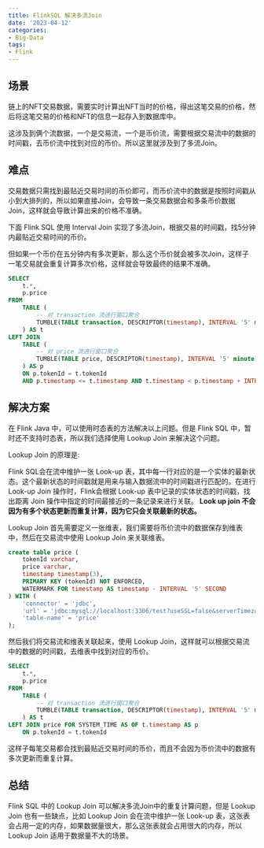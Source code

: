 ```yaml
---
title: FlinkSQL 解决多流Join
date: '2023-04-12'
categories:
- Big-Data
tags:
- Flink
---
```


## 场景
链上的NFT交易数据，需要实时计算出NFT当时的价格，得出这笔交易的价格，然后将这笔交易的价格和NFT的信息一起存入到数据库中。

这涉及到俩个流数据，一个是交易流，一个是币价流，需要根据交易流中的数据的时间戳，去币价流中找到对应的币价。所以这里就涉及到了多流Join。

## 难点
交易数据只需找到最贴近交易时间的币价即可，而币价流中的数据是按照时间戳从小到大排列的，所以如果直接Join，会导致一条交易数据会和多条币价数据Join，这样就会导致计算出来的价格不准确。

下面 Flink SQL 使用 Interval Join 实现了多流Join，根据交易的时间戳，找5分钟内最贴近交易时间的币价。

但如果一个币价在五分钟内有多次更新，那么这个币价就会被多次Join，这样子一笔交易就会重复计算多次价格，这样就会导致最终的结果不准确。
```sql
SELECT 
    t.*, 
    p.price
FROM 
    TABLE (
        -- 对 transaction 流进行窗口聚合
        TUMBLE(TABLE transaction, DESCRIPTOR(timestamp), INTERVAL '5' minute)
    ) AS t
LEFT JOIN 
    TABLE (
        -- 对 price 流进行窗口聚合
        TUMBLE(TABLE price, DESCRIPTOR(timestamp), INTERVAL '5' minute)
    ) AS p 
    ON p.tokenId = t.tokenId
    AND p.timestamp <= t.timestamp AND t.timestamp < p.timestamp + INTERVAL '5' minute
```

## 解决方案
在 Flink Java 中，可以使用时态表的方法解决以上问题。但是 Flink SQL 中，暂时还不支持时态表，所以我们选择使用 Lookup Join 来解决这个问题。

Lookup Join 的原理是:

Flink SQL会在流中维护一张 Look-up 表，其中每一行对应的是一个实体的最新状态。这个最新状态的时间戳就是用来与输入数据流中的时间戳进行匹配的。在进行 Look-up Join 操作时，Flink会根据 Look-up 表中记录的实体状态的时间戳，找出距离 Join 操作中指定的时间最接近的一条记录来进行关联。 **Look up join 不会因为有多个状态更新而重复计算，因为它只会关联最新的状态。**

Lookup Join 首先需要定义一张维表，我们需要将币价流中的数据保存到维表中，然后在交易流中使用 Lookup Join 来关联维表。

```sql
create table price (
    tokenId varchar,
    price varchar,
    timestamp timestamp(3),
    PRIMARY KEY (tokenId) NOT ENFORCED,
    WATERMARK FOR timestamp AS timestamp - INTERVAL '5' SECOND
) WITH (
    'connector' = 'jdbc',
    'url' = 'jdbc:mysql://localhost:3306/test?useSSL=false&serverTimezone=UTC',
    'table-name' = 'price'
);
```

然后我们将交易流和维表关联起来，使用 Lookup Join，这样就可以根据交易流中的数据的时间戳，去维表中找到对应的币价。

```sql
SELECT 
    t.*, 
    p.price
FROM
    TABLE (
        -- 对 transaction 流进行窗口聚合
        TUMBLE(TABLE transaction, DESCRIPTOR(timestamp), INTERVAL '5' minute)
    ) AS t
LEFT JOIN price FOR SYSTEM_TIME AS OF t.timestamp AS p
    ON p.tokenId = t.tokenId
```

这样子每笔交易都会找到最贴近交易时间的币价，而且不会因为币价流中的数据有多次更新而重复计算。

## 总结
Flink SQL 中的 Lookup Join 可以解决多流Join中的重复计算问题，但是 Lookup Join 也有一些缺点，比如 Lookup Join 会在流中维护一张 Look-up 表，这张表会占用一定的内存，如果数据量很大，那么这张表就会占用很大的内存，所以 Lookup Join 适用于数据量不大的场景。